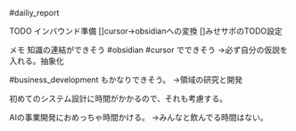 
#dailiy_report
  
TODO
インバウンド準備
[]cursor→obsidianへの変換
[]みせサポのTODO設定


メモ
知識の連結ができそう
#obsidian #cursor でできそう
→必ず自分の仮説を入れる。抽象化

#business_development もかなりできそう。
→領域の研究と開発

初めてのシステム設計に時間がかかるので、それも考慮する。

 AIの事業開発におめっちゃ時間かける。
 →みんなと飲んでる時間はない。

